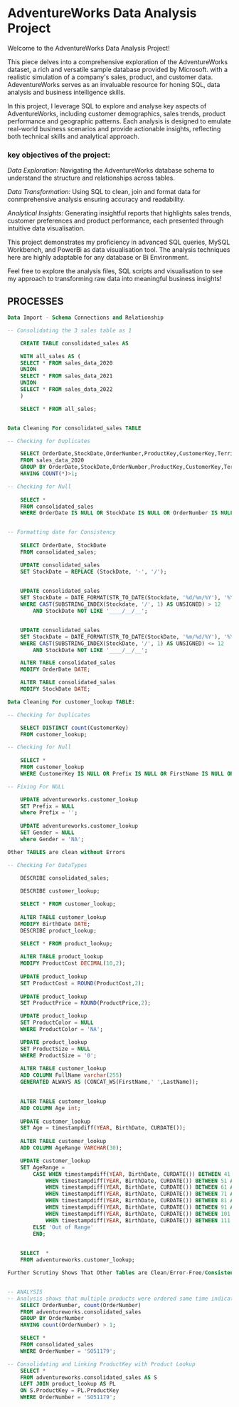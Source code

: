 # AdventureWorks Data Analysis Project

Welcome to the AdventureWorks Data Analysis Project!

This piece delves into a comprehensive exploration of the AdventureWorks dataset, a rich and versatile sample database provided by Microsoft. with a realistic simulation of a company's sales, product, and customer data. AdeventureWorks serves as an invaluable resource for honing SQL, data analysis and business intelligence skills.

In this project, I leverage SQL to explore and analyse key aspects of AdventureWorks, including customer demographics, sales trends, product performance and geographic patterns. Each analysis is designed to emulate real-world business scenarios and provide actionable insights, reflecting both technical skills and analytical approach.

### key objectives of the project:

*Data Exploration:* Navigating the AdventureWorks database schema to understand the structure and relationships across tables.

*Data Transformation:* Using SQL to clean, join and format data for conmprehensive analysis ensuring accuracy and readability.

*Analytical Insights:* Generating insightful reports that highlights sales trends, customer preferences and product performance, each presented through intuitive data visualisation.

This project demonstrates my proficiency in advanced SQL queries, MySQL Workbench, and PowerBi as data visualisation tool. The analysis techniques here are highly adaptable for any database or Bi Environment.

Feel free to explore the analysis files, SQL scripts and visualisation to see my approach to transforming raw data into meaningful business insights! 



## PROCESSES


```sql
Data Import - Schema Connections and Relationship

-- Consolidating the 3 sales table as 1

	CREATE TABLE consolidated_sales AS

	WITH all_sales AS (
	SELECT * FROM sales_data_2020
	UNION
	SELECT * FROM sales_data_2021
	UNION
	SELECT * FROM sales_data_2022
	)

	SELECT * FROM all_sales;


Data Cleaning For consolidated_sales TABLE

-- Checking for Duplicates

	SELECT OrderDate,StockDate,OrderNumber,ProductKey,CustomerKey,TerritoryKey,OrderLineItem,OrderQuantity, COUNT(*) AS count
	FROM sales_data_2020
	GROUP BY OrderDate,StockDate,OrderNumber,ProductKey,CustomerKey,TerritoryKey,OrderLineItem,OrderQuantity
	HAVING COUNT(*)>1;

-- Checking for Null
	
	SELECT *
	FROM consolidated_sales
	WHERE OrderDate IS NULL OR StockDate IS NULL OR OrderNumber IS NULL OR ProductKey IS NULL OR CustomerKey IS NULL OR 		TerritoryKey IS NULL OR OrderLineItem IS NULL OR OrderQuantity IS NULL;


-- Formatting date for Consistency
	
	SELECT OrderDate, StockDate	
	FROM consolidated_sales;    

	UPDATE consolidated_sales
	SET StockDate = REPLACE (StockDate, '-', '/');
    

	UPDATE consolidated_sales	
	SET StockDate = DATE_FORMAT(STR_TO_DATE(Stockdate, '%d/%m/%Y'), '%Y/%m/%d')
	WHERE CAST(SUBSTRING_INDEX(Stockdate, '/', 1) AS UNSIGNED) > 12
		AND StockDate NOT LIKE '____/__/__';


	UPDATE consolidated_sales	
	SET StockDate = DATE_FORMAT(STR_TO_DATE(StockDate, '%m/%d/%Y'), '%Y/%m/%d')	
	WHERE CAST(SUBSTRING_INDEX(StockDate, '/', 1) AS UNSIGNED) <= 12
		AND StockDate NOT LIKE '____/__/__';

	ALTER TABLE consolidated_sales	
	MODIFY OrderDate DATE;

	ALTER TABLE consolidated_sales	
	MODIFY StockDate DATE;

Data Cleaning For customer_lookup TABLE:

-- Checking for Duplicates

	SELECT DISTINCT count(CustomerKey)	
	FROM customer_lookup;

-- Checking for Null
	
	SELECT *
	FROM customer_lookup
	WHERE CustomerKey IS NULL OR Prefix IS NULL OR FirstName IS NULL OR LastName IS NULL OR BirthDate IS NULL OR MaritalStatus IS 		NULL OR Gender IS NULL;

-- Fixing For NULL

	UPDATE adventureworks.customer_lookup
	SET Prefix = NULL
	where Prefix = '';
	
	UPDATE adventureworks.customer_lookup
	SET Gender = NULL
	where Gender = 'NA';

Other TABLES are clean without Errors

-- Checking For DataTypes
	
	DESCRIBE consolidated_sales;

	DESCRIBE customer_lookup;

	SELECT * FROM customer_lookup;   
    
	ALTER TABLE customer_lookup
	MODIFY BirthDate DATE;
	DESCRIBE product_lookup;
    	
	SELECT * FROM product_lookup;

	ALTER TABLE product_lookup
	MODIFY ProductCost DECIMAL(10,2);
    
	UPDATE product_lookup
	SET ProductCost = ROUND(ProductCost,2);
	
	UPDATE product_lookup
	SET ProductPrice = ROUND(ProductPrice,2);

	UPDATE product_lookup
	SET ProductColor = NULL
	WHERE ProductColor = 'NA';

	UPDATE product_lookup
	SET ProductSize = NULL
	WHERE ProductSize = '0';
	
	ALTER TABLE customer_lookup
	ADD COLUMN FullName varchar(255)
	GENERATED ALWAYS AS (CONCAT_WS(FirstName,' ',LastName));
    

	ALTER TABLE customer_lookup
	ADD COLUMN Age int;
	
	UPDATE customer_lookup
	SET Age = timestampdiff(YEAR, BirthDate, CURDATE());
	
	ALTER TABLE customer_lookup
	ADD COLUMN AgeRange VARCHAR(30);

	UPDATE customer_lookup
	SET AgeRange =
		CASE WHEN timestampdiff(YEAR, BirthDate, CURDATE()) BETWEEN 41 AND 50 THEN '41-50'
			WHEN timestampdiff(YEAR, BirthDate, CURDATE()) BETWEEN 51 AND 60 THEN '51-60'
			WHEN timestampdiff(YEAR, BirthDate, CURDATE()) BETWEEN 61 AND 70 THEN '61-70'
			WHEN timestampdiff(YEAR, BirthDate, CURDATE()) BETWEEN 71 AND 80 THEN '71-80'
			WHEN timestampdiff(YEAR, BirthDate, CURDATE()) BETWEEN 81 AND 90 THEN '81-90'
			WHEN timestampdiff(YEAR, BirthDate, CURDATE()) BETWEEN 91 AND 100 THEN '91-100'
			WHEN timestampdiff(YEAR, BirthDate, CURDATE()) BETWEEN 101 AND 110 THEN '101-110'
			WHEN timestampdiff(YEAR, BirthDate, CURDATE()) BETWEEN 111 AND 120 THEN '111-120' 
		ELSE 'Out of Range'
		END;
    

	SELECT  *
	FROM adventureworks.customer_lookup;

Further Scrutiny Shows That Other Tables are Clean/Error-Free/Consistent


-- ANALYSIS
-- Analysis shows that multiple products were ordered same time indicating same OrderNumber
	SELECT OrderNumber, count(OrderNumber)
	FROM adventureworks.consolidated_sales
	GROUP BY OrderNumber 
	HAVING count(OrderNumber) > 1;

	SELECT *	
	FROM consolidated_sales
	WHERE OrderNumber = 'SO51179';

-- Consolidating and Linking ProductKey with Product Lookup
	SELECT * 
	FROM adventureworks.consolidated_sales AS S
	LEFT JOIN product_lookup AS PL 
	ON S.ProductKey = PL.ProductKey
	WHERE OrderNumber = 'SO51179';


